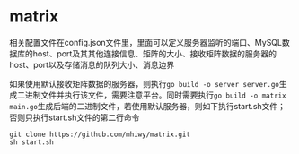 # matrix
相关配置文件在config.json文件里，里面可以定义服务器监听的端口、MySQL数据库的host、port及其其他连接信息、矩阵的大小、接收矩阵数据的服务器的host、port以及存储消息的队列大小、消息边界

如果使用默认接收矩阵数据的服务器，则执行``go build -o server server.go``生成二进制文件并执行该文件，需要注意平台。同时需要执行``go build -o matrix main.go``生成后端的二进制文件，若使用默认服务器，则如下执行start.sh文件；否则只执行start.sh文件的第二行命令
```
git clone https://github.com/mhiwy/matrix.git
sh start.sh
```
